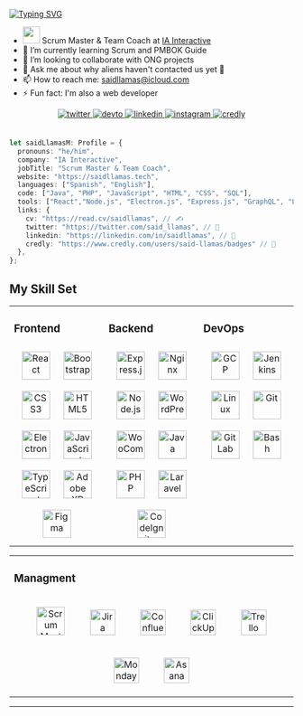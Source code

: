 [![Typing SVG](https://readme-typing-svg.herokuapp.com?font=Akshar&size=32&duration=3700&color=FFC107&center=true&vCenter=true&multiline=true&width=900&height=100&lines=Hi!;I'm+Said+Llamas;+)](https://git.io/typing-svg)

- <img src="https://media.giphy.com/media/WUlplcMpOCEmTGBtBW/giphy.gif" width="30"> Scrum Master & Team Coach at <a target="_blank" href="https://ia.com.mx/">IA Interactive</a>
- 🌱 I’m currently learning Scrum and PMBOK Guide
- 👯 I’m looking to collaborate with ONG projects
- 💬 Ask me about why aliens haven't contacted us yet 🤪
- 📫 How to reach me: saidllamas@icloud.com
- ⚡ Fun fact: I'm also a web developer

<div align="center">
<a href="https://twitter.com/said_llamas" target="_blank">
<img src=https://img.shields.io/badge/twitter-%2300acee.svg?&style=for-the-badge&logo=twitter&logoColor=white alt=twitter style="margin-bottom: 5px;" />
</a>
<a href="https://dev.to/saidllamas" target="_blank">
<img src=https://img.shields.io/badge/dev.to-%2308090A.svg?&style=for-the-badge&logo=dev.to&logoColor=white alt=devto style="margin-bottom: 5px;" />
</a>
<a href="https://linkedin.com/in/saidllamas" target="_blank">
<img src=https://img.shields.io/badge/linkedin-%231E77B5.svg?&style=for-the-badge&logo=linkedin&logoColor=white alt=linkedin style="margin-bottom: 5px;" />
</a>
</a>
<a href="https://instagram.com/said_llamas" target="_blank">
<img src=https://img.shields.io/badge/instagram-%23000000.svg?&style=for-the-badge&logo=instagram&logoColor=white alt=instagram style="margin-bottom: 5px;" />
</a> 
<a href="https://www.credly.com/users/said-llamas/badges" target="_blank">
<img src=https://img.shields.io/badge/credly-FF6B00.svg?&style=for-the-badge&logo=credly&logoColor=white alt=credly style="margin-bottom: 5px;" />
</a> 
</div>  <br>

```ts
let saidLlamasM: Profile = {
  pronouns: "he/him",
  company: "IA Interactive",
  jobTitle: "Scrum Master & Team Coach",
  website: "https://saidllamas.tech",
  languages: ["Spanish", "English"],
  code: ["Java", "PHP", "JavaScript", "HTML", "CSS", "SQL"],
  tools: ["React","Node.js", "Electron.js", "Express.js", "GraphQL", "Laravel", "CodeIgniter"],
  links: {
    cv: "https://read.cv/saidllamas", // ✍️
    twitter: "https://twitter.com/said_llamas", // 🐤
    linkedin: "https://linkedin.com/in/saidllamas", // 💼
    credly: "https://www.credly.com/users/said-llamas/badges" // 🪪
  },
};
```


## My Skill Set  
<table><tr><td valign="top" width="33%"> 

### Frontend  
<div align="center">  
<img style="margin: 10px" src="https://profilinator.rishav.dev/skills-assets/react-original-wordmark.svg" alt="React" height="50" />  
<img style="margin: 10px" src="https://profilinator.rishav.dev/skills-assets/bootstrap-plain.svg" alt="Bootstrap" height="50" />  
<img style="margin: 10px" src="https://profilinator.rishav.dev/skills-assets/css3-original-wordmark.svg" alt="CSS3" height="50" />  
<img style="margin: 10px" src="https://profilinator.rishav.dev/skills-assets/html5-original-wordmark.svg" alt="HTML5" height="50" />  
<img style="margin: 10px" src="https://profilinator.rishav.dev/skills-assets/electron-original.svg" alt="Electron" height="50" />  
<img style="margin: 10px" src="https://profilinator.rishav.dev/skills-assets/javascript-original.svg" alt="JavaScript" height="50" />  
<img style="margin: 10px" src="https://profilinator.rishav.dev/skills-assets/typescript-original.svg" alt="TypeScript" height="50" />
<img style="margin: 10px" src="https://profilinator.rishav.dev/skills-assets/adobexd.png" alt="Adobe XD" height="50">
<img style="margin: 10px" src="https://profilinator.rishav.dev/skills-assets/figma-icon.svg" alt="Figma" height="50">
</div></td><td valign="top" width="33%">

### Backend  
<div align="center">  
<img style="margin: 10px" src="https://profilinator.rishav.dev/skills-assets/express-original-wordmark.svg" alt="Express.js" height="50" />  
<img style="margin: 10px" src="https://profilinator.rishav.dev/skills-assets/nginx-original.svg" alt="Nginx" height="50" />
<img style="margin: 10px" src="https://profilinator.rishav.dev/skills-assets/nodejs-original-wordmark.svg" alt="Node.js" height="50" />  
<img style="margin: 10px" src="https://profilinator.rishav.dev/skills-assets/wordpress.png" alt="WordPress" height="50">
<img style="margin: 10px" src="https://profilinator.rishav.dev/skills-assets/woocommerce.png" alt="WooCommerce" height="50">
<img style="margin: 10px" src="https://profilinator.rishav.dev/skills-assets/java-original-wordmark.svg" alt="Java" height="50">
<img style="margin: 10px" src="https://profilinator.rishav.dev/skills-assets/php-original.svg" alt="PHP" height="50" />    
<img style="margin: 10px" src="https://profilinator.rishav.dev/skills-assets/laravel-plain-wordmark.svg" alt="Laravel" height="50" />  
<img style="margin: 10px" src="https://profilinator.rishav.dev/skills-assets/codeigniter.svg" alt="CodeIgniter" height="50" />

</div></td><td valign="top" width="33%">

### DevOps  
<div align="center">  
<img style="margin: 10px" src="https://profilinator.rishav.dev/skills-assets/google_cloud-icon.svg" alt="GCP" height="50">
<img style="margin: 10px" src="https://profilinator.rishav.dev/skills-assets/jenkins-icon.svg" alt="Jenkins" height="50">
<img style="margin: 10px" src="https://profilinator.rishav.dev/skills-assets/linux-original.svg" alt="Linux" height="50" />  
<img style="margin: 10px" src="https://profilinator.rishav.dev/skills-assets/git-scm-icon.svg" alt="Git" height="50" />  
<img style="margin: 10px" src="https://profilinator.rishav.dev/skills-assets/gitlab.svg" alt="GitLab" height="50" />  
<img style="margin: 10px" src="https://profilinator.rishav.dev/skills-assets/gnu_bash-icon.svg" alt="Bash" height="50" />  

</div></td></tr>

</table>  

<table><tr><td valign="top" width="99%"> 

### Managment  
<div align="center">  
<img style="margin: 20px" src="https://raw.githubusercontent.com/saidllamasm/saidllamasm/master/icons/smpc.png" alt="Scrum Master Professional Certificate" height="50" />  
<img style="margin: 20px" src="https://raw.githubusercontent.com/saidllamasm/saidllamasm/master/icons/jira.png" alt="Jira" height="45" />  
<img style="margin: 20px" src="https://raw.githubusercontent.com/saidllamasm/saidllamasm/master/icons/confluence.svg" alt="Confluence" height="45" />
<img style="margin: 20px" src="https://raw.githubusercontent.com/saidllamasm/saidllamasm/master/icons/clickup.png" alt="ClickUp" height="45" />  
<img style="margin: 20px" src="https://raw.githubusercontent.com/saidllamasm/saidllamasm/master/icons/Trello.png" alt="Trello" height="45" />
<img style="margin: 20px" src="https://raw.githubusercontent.com/saidllamasm/saidllamasm/master/icons/monday.png" alt="Monday" height="45" />
<img style="margin: 20px" src="https://raw.githubusercontent.com/saidllamasm/saidllamasm/b1a600d50854e1384483a6a2e57691be2017e9fc/icons/asana.svg" alt="Asana" height="45" />

</div></td>
</tr>

</table>  

---
